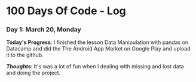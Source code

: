 # 100 Days Of Code - Log

### Day 1: March 20, Monday

**Today's Progress**: I finished the lesson Data Manipulation with pandas on Datacamp and did the The Android App Market on Google Play 
and upload it to the github.

***Thoughts***: It's was a lot of fun when I dealing with missing and lost data and doing the project.
